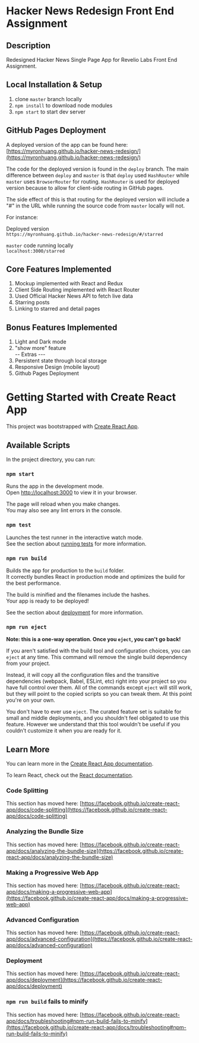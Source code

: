 # Hacker News Redesign Front End Assignment

## Description

Redesigned Hacker News Single Page App for Revelio Labs Front End Assignment.

## Local Installation & Setup

1. clone `master` branch locally
2. `npm install` to download node modules
3. `npm start` to start dev server

## GitHub Pages Deployment

A deployed version of the app can be found here: [https://myronhuang.github.io/hacker-news-redesign/](https://myronhuang.github.io/hacker-news-redesign/)

The code for the deployed version is found in the `deploy` branch. The main difference between `deploy` and `master` is that `deploy` used `HashRouter` while `master` uses `BrowserRouter` for routing. `HashRouter` is used for deployed version because to allow for client-side routing in GitHub pages.

The side effect of this is that routing for the deployed version will include a "#" in the URL while running the source code from `master` locally will not.

For instance:

Deployed version\
`https://myronhuang.github.io/hacker-news-redesign/#/starred`

`master` code running locally\
`localhost:3000/starred`

## Core Features Implemented

1. Mockup implemented with React and Redux
2. Client Side Routing implemented with React Router
3. Used Official Hacker News API to fetch live data
4. Starring posts
5. Linking to starred and detail pages

## Bonus Features Implemented

1. Light and Dark mode
2. "show more" feature\
   -- Extras ---
3. Persistent state through local storage
4. Responsive Design (mobile layout)
5. Github Pages Deployment

# Getting Started with Create React App

This project was bootstrapped with [Create React App](https://github.com/facebook/create-react-app).

## Available Scripts

In the project directory, you can run:

### `npm start`

Runs the app in the development mode.\
Open [http://localhost:3000](http://localhost:3000) to view it in your browser.

The page will reload when you make changes.\
You may also see any lint errors in the console.

### `npm test`

Launches the test runner in the interactive watch mode.\
See the section about [running tests](https://facebook.github.io/create-react-app/docs/running-tests) for more information.

### `npm run build`

Builds the app for production to the `build` folder.\
It correctly bundles React in production mode and optimizes the build for the best performance.

The build is minified and the filenames include the hashes.\
Your app is ready to be deployed!

See the section about [deployment](https://facebook.github.io/create-react-app/docs/deployment) for more information.

### `npm run eject`

**Note: this is a one-way operation. Once you `eject`, you can't go back!**

If you aren't satisfied with the build tool and configuration choices, you can `eject` at any time. This command will remove the single build dependency from your project.

Instead, it will copy all the configuration files and the transitive dependencies (webpack, Babel, ESLint, etc) right into your project so you have full control over them. All of the commands except `eject` will still work, but they will point to the copied scripts so you can tweak them. At this point you're on your own.

You don't have to ever use `eject`. The curated feature set is suitable for small and middle deployments, and you shouldn't feel obligated to use this feature. However we understand that this tool wouldn't be useful if you couldn't customize it when you are ready for it.

## Learn More

You can learn more in the [Create React App documentation](https://facebook.github.io/create-react-app/docs/getting-started).

To learn React, check out the [React documentation](https://reactjs.org/).

### Code Splitting

This section has moved here: [https://facebook.github.io/create-react-app/docs/code-splitting](https://facebook.github.io/create-react-app/docs/code-splitting)

### Analyzing the Bundle Size

This section has moved here: [https://facebook.github.io/create-react-app/docs/analyzing-the-bundle-size](https://facebook.github.io/create-react-app/docs/analyzing-the-bundle-size)

### Making a Progressive Web App

This section has moved here: [https://facebook.github.io/create-react-app/docs/making-a-progressive-web-app](https://facebook.github.io/create-react-app/docs/making-a-progressive-web-app)

### Advanced Configuration

This section has moved here: [https://facebook.github.io/create-react-app/docs/advanced-configuration](https://facebook.github.io/create-react-app/docs/advanced-configuration)

### Deployment

This section has moved here: [https://facebook.github.io/create-react-app/docs/deployment](https://facebook.github.io/create-react-app/docs/deployment)

### `npm run build` fails to minify

This section has moved here: [https://facebook.github.io/create-react-app/docs/troubleshooting#npm-run-build-fails-to-minify](https://facebook.github.io/create-react-app/docs/troubleshooting#npm-run-build-fails-to-minify)
